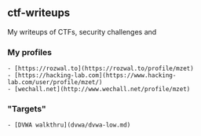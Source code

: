 ## ctf-writeups

My writeups of CTFs, security challenges and 

### My profiles

    - [https://rozwal.to](https://rozwal.to/profile/mzet)
    - [https://hacking-lab.com](https://www.hacking-lab.com/user/profile/mzet/)
    - [wechall.net](http://www.wechall.net/profile/mzet)

### "Targets"

    - [DVWA walkthru](dvwa/dvwa-low.md)
